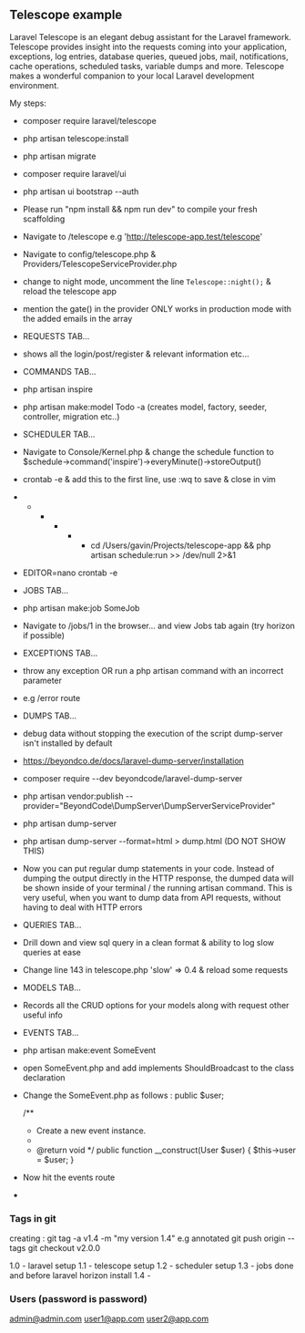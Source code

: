 ## Telescope example
Laravel Telescope is an elegant debug assistant for the Laravel framework. Telescope provides insight into the requests coming into your application, exceptions, log entries, database queries, queued jobs, mail, notifications, cache operations, scheduled tasks, variable dumps and more. Telescope makes a wonderful companion to your local Laravel development environment.

My steps:
- composer require laravel/telescope
- php artisan telescope:install
- php artisan migrate
- composer require laravel/ui
- php artisan ui bootstrap --auth
- Please run "npm install && npm run dev" to compile your fresh scaffolding
- Navigate to <yourapp>/telescope e.g 'http://telescope-app.test/telescope'
- Navigate to config/telescope.php & Providers/TelescopeServiceProvider.php
- change to night mode, uncomment the line `Telescope::night();` & reload the telescope app
- mention the gate() in the provider ONLY works in production mode with the added emails in the array
- REQUESTS TAB... 
- shows all the login/post/register & relevant information etc...
- COMMANDS TAB...
- php artisan inspire
- php artisan make:model Todo -a (creates model, factory, seeder, controller, migration etc..)
- SCHEDULER TAB...
- Navigate to Console/Kernel.php & change the schedule function to $schedule->command('inspire')->everyMinute()->storeOutput()
- crontab -e & add this to the first line, use :wq to save & close in vim
- * * * * * cd /Users/gavin/Projects/telescope-app && php artisan schedule:run >> /dev/null 2>&1 
- EDITOR=nano crontab -e
- JOBS TAB...
- php artisan make:job SomeJob
- Navigate to /jobs/1 in the browser... and view Jobs tab again (try horizon if possible)
- EXCEPTIONS TAB...
- throw any exception OR run a php artisan command with an incorrect parameter
- e.g /error route
- DUMPS TAB...
- debug data without stopping the execution of the script dump-server isn't installed by default
- https://beyondco.de/docs/laravel-dump-server/installation
- composer require --dev beyondcode/laravel-dump-server
- php artisan vendor:publish --provider="BeyondCode\DumpServer\DumpServerServiceProvider"
- php artisan dump-server 
- php artisan dump-server --format=html > dump.html (DO NOT SHOW THIS)
- Now you can put regular dump statements in your code. Instead of dumping the output directly in the HTTP response, the dumped data will be shown inside of your terminal / the running artisan command. This is very useful, when you want to dump data from API requests, without having to deal with HTTP errors
- QUERIES TAB...
- Drill down and view sql query in a clean format & ability to log slow queries at ease
- Change line 143 in telescope.php 'slow' => 0.4 & reload some requests
- MODELS TAB...
- Records all the CRUD options for your models along with request other useful info
- EVENTS TAB...
- php artisan make:event SomeEvent
- open SomeEvent.php and add implements ShouldBroadcast to the class declaration
- Change the SomeEvent.php as follows :
    public $user;
    
    /**
     * Create a new event instance.
     *
     * @return void
     */
    public function __construct(User $user)
    {
        $this->user = $user;
    }
- Now hit the events route
- 


### Tags in git
creating :
git tag -a v1.4 -m "my version 1.4" e.g annotated
git push origin --tags
git checkout v2.0.0

1.0 - laravel setup
1.1 - telescope setup
1.2 - scheduler setup
1.3 - jobs done and before laravel horizon install
1.4 - 

### Users (password is password)
admin@admin.com
user1@app.com
user2@app.com